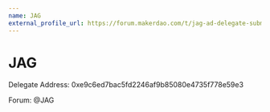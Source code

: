 ```yaml
---
name: JAG
external_profile_url: https://forum.makerdao.com/t/jag-ad-delegate-submission/20972
---
```


# JAG
Delegate Address: 0xe9c6ed7bac5fd2246af9b85080e4735f778e59e3

Forum: @JAG